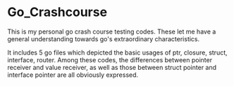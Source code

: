 # Go_Crashcourse

This is my personal go crash course testing codes. These let me have a general understanding towards go's extraordinary characteristics. 

It includes 5 go files which depicted the basic usages of ptr, closure, struct, interface, router. Among these codes, the differences between pointer receiver and value receiver, as well as those between struct pointer and interface pointer are all obviously expressed.
